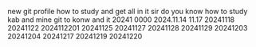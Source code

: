 new git profile
how to study
and get all in it
sir
do you know
how to
study
kab
and
mine 
git
to konw and it
20241
0000
2024.11.14
11.17
20241118
20241122
2024112201
20241125
20241127
20241128
20241129
20241203
20241204
20241217
20241219
20241220
